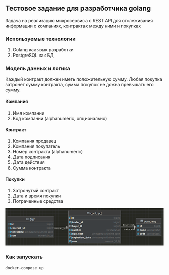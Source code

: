## Тестовое задание для разработчика golang

Задача на реализацию микросервиса с REST API для отслеживания информации о компаниях, контрактах между ними и покупках

### Используемые технологии

1. Golang как язык разработки
2. PostgreSQL как БД

### Модель данных и логика

Каждый контракт должен иметь положительную сумму. 
Любая покупка затронет сумму контракта, сумма покупок не дожна превышать его сумму.

#### Компания
1. Имя компании
2. Код компании (alphanumeric, опционально)

#### Контракт
1. Компания продавец
2. Компания покупатель
3. Номер контракта (alphanumeric)
4. Дата подписания
5. Дата действия
6. Сумма контракта

#### Покупки
1. Затронутый контракт
2. Дата и время покупки
3. Потраченные средства

![db structure](docs/db.png "Труктура базы данных")

### Как запускать

```
docker-compose up
```


